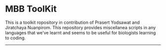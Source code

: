# MBB ToolKit
This is a toolkit ropository in contribution of Prasert Yodsawat and Jiratchaya Nuanpirom. This repository provides miscellanea scripts in any languages that we've learnt and seems to be useful for biologists learning to coding.

** **


